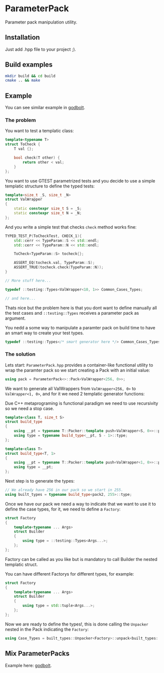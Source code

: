 # ParameterPack

Parameter pack manipulation utility.

## Installation

Just add .hpp file to your project ;).

## Build examples

```bash
mkdir build && cd build
cmake .. && make
```

## Example

You can see similar example in [godbolt](https://godbolt.org/z/83PoKzcr1).

### The problem

You want to test a templatic class:

```c++
template<typename T>
struct ToCheck {
    T val {};

    bool check(T other) {
        return other < val;
    }
};
```

You want to use GTEST parametrized tests and you decide to use a simple templatic structure to define the typed tests:

```c++
template<size_t _S, size_t _N>
struct ValWrapper
{
    static constexpr size_t S = _S;
    static constexpr size_t N = _N;
};
```

And you write a simple test that checks `check` method works fine:

```c++
TYPED_TEST_P(ToCheckTest, CHECK_1){
    std::cerr << TypeParam::S << std::endl;
    std::cerr << TypeParam::N << std::endl;

    ToCheck<TypeParam::S> tocheck{};

    ASSERT_EQ(tocheck.val, TypeParam::S);
    ASSERT_TRUE(tocheck.check(TypeParam::N));
}

// More stuff here...

typedef ::testing::Types<ValWrapper<10, 1>> Common_Cases_Types;

// and here...
```
Thats nice but the problem here is that you dont want to define manually all the test cases and `::testing::Types` receives a parameter pack as argument.

You nedd a some way to manipulate a paramter pack on build time to have an smart way to create your test types.

```c++
typedef ::testing::Types</* smart generator here */> Common_Cases_Types;
```

### The solution

Lets start: `ParameterPack.hpp` provides a container-like functional utility to wrap the paramter pack so we start creating a Pack with an initial value:

```c++
using pack = ParameterPack<>::Pack<ValWrapper<256, 0>>;
```

We want to generate all ValWrappers from `ValWrapper<256, 0>` to `ValWrapper<1, 0>`, and for it we need 2 templatic generator functions:

Due C++ metaprograming is functional paradigm we need to use recursivity so we need a stop case.

```c++
template<class T, size_t S>
struct build_type
{
    using __pt = typename T::Packer::template push<ValWrapper<S, 0>>::pack;
    using type = typename build_type<__pt, S - 1>::type;
};

template<class T>
struct build_type<T, 1>
{
    using __pt = typename T::Packer::template push<ValWrapper<1, 0>>::pack;
    using type = __pt;
};
```

Next step is to generate the types:

```c++
// We already have 256 in our pack so we start in 255.
using built_types = typename build_type<pack2, 255>::type;
```

Once we have our pack we need a way to indicate that we want to use it to define the case types, for it, we need to define a `Factory`:

```c++
struct Factory
{
    template<typename ... Args>
    struct Builder
    {
        using type = ::testing::Types<Args...>;
    };
};
```

Factory can be called as you like but is mandatory to call Builder the nested templatic struct.

You can have different Factorys for different types, for example:

```c++
struct Factory
{
    template<typename ... Args>
    struct Builder
    {
        using type = std::tuple<Args...>;
    };
};
```

Now we are ready to define the types!, this is done calling the `Unpacker` nested in the Pack indicating the `Factory`:

```c++
using Case_Types = built_types::Unpacker<Factory>::unpack<built_types::size - 1, built_types::tuple>::type;

```

## Mix ParameterPacks

Example here: [godbolt](https://godbolt.org/z/GG3Y8sP6z).